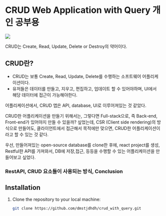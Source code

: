 # CRUD Web Application with Query 개인 공부용

<img src = "https://github.com/dmstjdhdh/crud_with_query/assets/71542970/8d87b1a0-eaaf-4b7b-9ec8-c62afa81a690">

CRUD는 Create, Read, Update, Delete or Destroy의 약어이다.

## CRUD란?
- CRUD는 보통 Create, Read, Update, Delete를 수행하는 소프트웨어 어플리케이션이다.
- 유저들은 데이터를 만들고, 지우고, 편집하고, 업데이트 할 수 있어야하며, UI에서 해당 데이터에 접근이 가능해야한다.

어플리케이션에서, CRUD 앱은 API, database, UI로 이루어져있는 것 같았다.

CRUD한 어플리케이션을 만들기 위해서는, 그렇다면 Full-stack으로, 즉 Back-end, Front-end가 있어야지 만들 수 있을까? 싶었는데, CSR (Client side rendering)의 방식으로 만들어도, 클라이언트에서 접근해서 목적에만 맞으면, CRUD한 어플리케이션이라고 할 수 있는 것 같다.

우선, 만들어져있는 open-source database를 clone한 후에, react project를 생성, Restful한 API를 가져와서, DB에 저장,접근, 등등을 수행할 수 있는 어플리케이션을 만들어보고 싶었다.

### RestAPI, CRUD 요소들이 사용되는 방식, Conclusion

## Installation

1. Clone the repository to your local machine:
   ```bash
   git clone https://github.com/dmstjdhdh/crud_with_query.git
